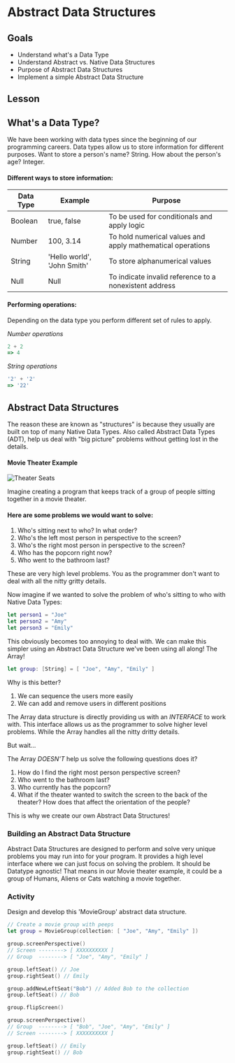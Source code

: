 # Abstract Data Structures

## Goals
- Understand what's a Data Type
- Understand Abstract vs. Native Data Structures
- Purpose of Abstract Data Structures
- Implement a simple Abstract Data Structure

## Lesson 

## What's a Data Type?

We have been working with data types since the beginning of our programming careers. Data types allow us to store information for different purposes. Want to store a person's name? String. How about the person's age? Integer. 

#### Different ways to store information:

| Data Type | Example | Purpose |
| --- | --- | --- |
| Boolean | true, false | To be used for conditionals and apply logic
| Number | 100, 3.14 | To hold numerical values and apply mathematical operations
| String | 'Hello world', 'John Smith' | To store alphanumerical values
| Null | Null | To indicate invalid reference to a nonexistent address

#### Performing operations:

Depending on the data type you perform different set of rules to apply.

*Number operations*
```javascript
2 + 2
=> 4
```

*String operations*
```javascript
'2' + '2'
=> '22'
```

## Abstract Data Structures

The reason these are known as "structures" is because they usually are built on top of many Native Data Types. Also called Abstract Data Types (ADT), help us deal with "big picture" problems without getting lost in the details. 

#### Movie Theater Example

![Theater Seats](assets/theater.jpeg)

Imagine creating a program that keeps track of a group of people sitting together in a movie theater. 

#### Here are some problems we would want to solve: 
1. Who's sitting next to who? In what order?
2. Who's the left most person in perspective to the screen?
3. Who's the right most person in perspective to the screen?
4. Who has the popcorn right now? 
5. Who went to the bathroom last?

These are very high level problems. You as the programmer don't want to deal with all the nitty gritty details. 

Now imagine if we wanted to solve the problem of who's sitting to who with Native Data Types:
```swift
let person1 = "Joe"
let person2 = "Amy"
let person3 = "Emily"
```

This obviously becomes too annoying to deal with. We can make this simpler using an Abstract Data Structure we've been using all along! The Array! 

```swift
let group: [String] = [ "Joe", "Amy", "Emily" ] 
```

Why is this better? 
1. We can sequence the users more easily
2. We can add and remove users in different positions

The Array data structure is directly providing us with an *INTERFACE* to work with. This interface allows us as the programmer to solve higher level problems. While the Array handles all the nitty dritty details. 

But wait...

The Array *DOESN'T* help us solve the following questions does it?
1. How do I find the right most person perspective screen?
2. Who went to the bathroom last?
3. Who currently has the popcorn?
4. What if the theater wanted to switch the screen to the back of the theater? How does that affect the orientation of the people?

This is why we create our own Abstract Data Structures! 

### Building an Abstract Data Structure

Abstract Data Structures are designed to perform and solve very unique problems you may run into for your program. It provides a high level interface where we can just focus on solving the problem. It should be Datatype agnostic! That means in our Movie theater example, it could be a group of Humans, Aliens or Cats watching a movie together.


### Activity

Design and develop this 'MovieGroup' abstract data structure.

```swift
// Create a movie group with peeps
let group = MovieGroup(collection: [ "Joe", "Amy", "Emily" ])

group.screenPerspective()
// Screen --------> [ XXXXXXXXXX ]
// Group  --------> [ "Joe", "Amy", "Emily" ]

group.leftSeat() // Joe
group.rightSeat() // Emily

group.addNewLeftSeat("Bob") // Added Bob to the collection
group.leftSeat() // Bob

group.flipScreen()

group.screenPerspective()
// Group  --------> [ "Bob", "Joe", "Amy", "Emily" ]
// Screen --------> [ XXXXXXXXXX ]

group.leftSeat() // Emily
group.rightSeat() // Bob
```







